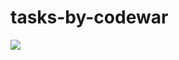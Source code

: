 # tasks-by-codewar

<a target="_blank" rel="noopener noreferrer" href="https://www.codewars.com/users/korolovdmitriy"><img src="https://www.codewars.com/users/korolovdmitriy/badges/large"></img></a>
